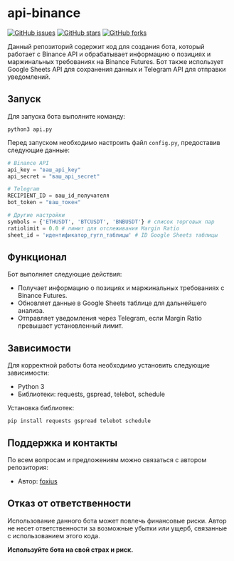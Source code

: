 # api-binance

[![GitHub issues](https://img.shields.io/github/issues/foxius/api-binance?style=plastic)](https://github.com/foxius/api-binance/issues) [![GitHub stars](https://img.shields.io/github/stars/foxius/api-binance)](https://github.com/foxius/api-binance/stargazers) [![GitHub forks](https://img.shields.io/github/forks/foxius/api-binance)](https://github.com/foxius/api-binance/network)


Данный репозиторий содержит код для создания бота, который работает с Binance API и обрабатывает информацию о позициях и маржинальных требованиях на Binance Futures. Бот также использует Google Sheets API для сохранения данных и Telegram API для отправки уведомлений.

## Запуск

Для запуска бота выполните команду:

```
python3 api.py
```

Перед запуском необходимо настроить файл `config.py`, предоставив следующие данные:

```python
# Binance API
api_key = "ваш_api_key"
api_secret = "ваш_api_secret"

# Telegram
RECIPIENT_ID = ваш_id_получателя
bot_token = "ваш_токен"

# Другие настройки
symbols = {'ETHUSDT', 'BTCUSDT', 'BNBUSDT'} # список торговых пар
ratiolimit = 0.0 # лимит для отслеживания Margin Ratio
sheet_id = 'идентификатор_гугл_таблицы' # ID Google Sheets таблицы
```

## Функционал

Бот выполняет следующие действия:

- Получает информацию о позициях и маржинальных требованиях с Binance Futures.
- Обновляет данные в Google Sheets таблице для дальнейшего анализа.
- Отправляет уведомления через Telegram, если Margin Ratio превышает установленный лимит.

## Зависимости

Для корректной работы бота необходимо установить следующие зависимости:

- Python 3
- Библиотеки: requests, gspread, telebot, schedule

Установка библиотек:

```
pip install requests gspread telebot schedule
```

## Поддержка и контакты

По всем вопросам и предложениям можно связаться с автором репозитория:

- Автор: [foxius](https://github.com/foxius)

## Отказ от ответственности

Использование данного бота может повлечь финансовые риски. Автор не несет ответственности за возможные убытки или ущерб, связанные с использованием этого кода.

**Используйте бота на свой страх и риск.**
